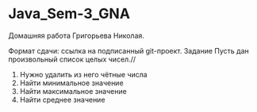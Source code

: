 # Java_Sem-3_GNA
Домашняя работа Григорьева Николая.

Формат сдачи: ссылка на подписанный git-проект.
Задание
 Пусть дан произвольный список целых чисел.//
 1) Нужно удалить из него чётные числа
 2) Найти минимальное значение
 3) Найти максимальное значение
 4) Найти среднее значение
